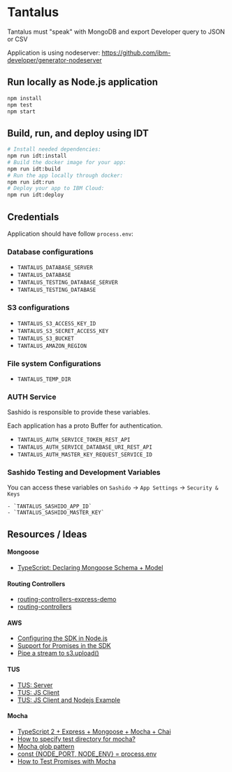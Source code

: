 # Tantalus

Tantalus must "speak" with MongoDB and export Developer query to JSON or CSV

Application is using nodeserver: https://github.com/ibm-developer/generator-nodeserver

## Run locally as Node.js application

```bash
npm install
npm test
npm start
```

## Build, run, and deploy using IDT

```bash
# Install needed dependencies:
npm run idt:install
# Build the docker image for your app:
npm run idt:build
# Run the app locally through docker:
npm run idt:run
# Deploy your app to IBM Cloud:
npm run idt:deploy
```

## Credentials

Application should have follow `process.env`: 

### Database configurations

 - `TANTALUS_DATABASE_SERVER`
 - `TANTALUS_DATABASE`
 - `TANTALUS_TESTING_DATABASE_SERVER`
 - `TANTALUS_TESTING_DATABASE`

### S3 configurations

 - `TANTALUS_S3_ACCESS_KEY_ID`
 - `TANTALUS_S3_SECRET_ACCESS_KEY`
 - `TANTALUS_S3_BUCKET`
 - `TANTALUS_AMAZON_REGION`

### File system Configurations

 - `TANTALUS_TEMP_DIR`

### AUTH Service

Sashido is responsible to provide these variables.

Each application has a proto Buffer for authentication.

 - `TANTALUS_AUTH_SERVICE_TOKEN_REST_API`
 - `TANTALUS_AUTH_SERVICE_DATABASE_URI_REST_API`
 - `TANTALUS_AUTH_MASTER_KEY_REQUEST_SERVICE_ID`

### Sashido Testing and Development Variables

You can access these variables on `Sashido` -> `App Settings` -> `Security & Keys`

	- `TANTALUS_SASHIDO_APP_ID`
	- `TANTALUS_SASHIDO_MASTER_KEY`

## Resources / Ideas

#### Mongoose
- [TypeScript: Declaring Mongoose Schema + Model](https://brianflove.com/2016/10/04/typescript-declaring-mongoose-schema-model/)


#### Routing Controllers

- [routing-controllers-express-demo](https://github.com/pleerock/routing-controllers-express-demo)
- [routing-controllers](https://github.com/typestack/routing-controllers)

#### AWS

- [Configuring the SDK in Node.js](http://docs.amazonaws.cn/en_us/AWSJavaScriptSDK/guide/node-configuring.html)
- [Support for Promises in the SDK](https://aws.amazon.com/blogs/developer/support-for-promises-in-the-sdk/)
- [Pipe a stream to s3.upload()](https://stackoverflow.com/questions/37336050/pipe-a-stream-to-s3-upload/37366093#37366093)

#### TUS

- [TUS: Server](https://github.com/tus/tus-node-server)
- [TUS: JS Client](https://github.com/tus/tus-js-client)
- [TUS: JS Client and Nodejs Example](https://github.com/tus/tus-js-client/blob/master/demo/node.js)

#### Mocha

- [TypeScript 2 + Express + Mongoose + Mocha + Chai](https://brianflove.com/2016/11/11/typescript-2-express-mongoose-mocha-chai/)
- [How to specify test directory for mocha?](https://stackoverflow.com/questions/10753288/how-to-specify-test-directory-for-mocha)
- [Mocha glob pattern](https://remarkablemark.org/blog/2017/02/07/mocha-glob-pattern/)
- [const {NODE_PORT, NODE_ENV} = process.env](https://medium.com/@maxcbc/mocking-environment-variables-in-node-js-a17a416e127c)
- [How to Test Promises with Mocha](https://wietse.loves.engineering/testing-promises-with-mocha-90df8b7d2e35)


